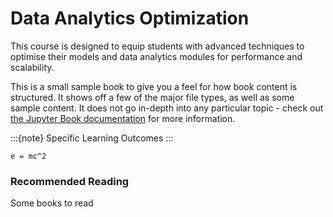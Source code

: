 # Data Analytics Optimization


This course is designed to equip students with advanced techniques to optimise their models and data analytics
modules for performance and scalability.

This is a small sample book to give you a feel for how book content is
structured.
It shows off a few of the major file types, as well as some sample content.
It does not go in-depth into any particular topic - check out [the Jupyter Book documentation](https://jupyterbook.org) for more information.


:::{note}
Specific Learning Outcomes
:::


```
e = mc^2
```

### Recommended Reading
Some books to read


